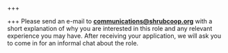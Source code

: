 +++

+++
Please send an e-mail to **communications@shrubcoop.org** with a short explanation of why you are interested in this role and any relevant experience you may have. After receiving your application, we will ask you to come in for an informal chat about the role.